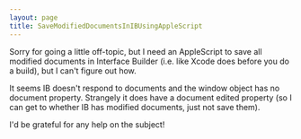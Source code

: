 ```yaml
---
layout: page
title: SaveModifiedDocumentsInIBUsingAppleScript
---
```




Sorry for going a little off-topic, but I need an AppleScript to save all modified documents in Interface Builder (i.e. like Xcode does before you do a build), but I can't figure out how.

It seems IB doesn't respond to     documents and the     window object has no     document property. Strangely it does have a     document edited property (so I can get to whether IB has modified documents, just not save them).

I'd be grateful for any help on the subject!

